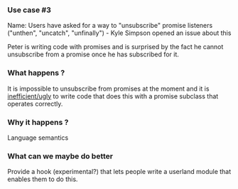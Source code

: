 ### Use case #3

Name: Users have asked for a way to "unsubscribe" promise listeners ("unthen", "uncatch", "unfinally") - Kyle Simpson opened an issue about this

Peter is writing code with promises and is surprised by the fact he cannot unsubscribe from a promise once he has subscribed for it.

### What happens ?

It is impossible to unsubscribe from promises at the moment and it is [inefficient/ugly](https://gist.github.com/getify/1173cac45d15fc4ff0a880f32fd598ab#file-2-js-L93-L125) to write code that does this with a promise subclass that operates correctly.

### Why it happens ?

Language semantics

### What can we maybe do better

Provide a hook (experimental?) that lets people write a userland module that enables them to do this.
